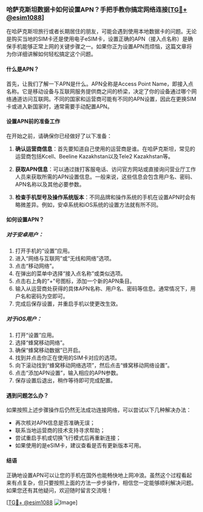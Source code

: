 ### 哈萨克斯坦数据卡如何设置APN？手把手教你搞定网络连接[[TG💪+ @esim1088](https://t.me/s/esim1088)]

在哈萨克斯坦旅行或者长期居住的朋友，可能会遇到使用本地数据卡的问题。无论是购买当地的SIM卡还是使用电子eSIM卡，设置正确的APN（接入点名称）是确保手机能够正常上网的关键步骤之一。如果你正为设置APN而烦恼，这篇文章将为你详细讲解如何轻松搞定这个问题。

#### 什么是APN？

首先，让我们了解一下APN是什么。APN全称是Access Point Name，即接入点名称。它是移动设备与互联网服务提供商之间的桥梁，决定了你的设备通过哪个网络通道访问互联网。不同的国家和运营商可能有不同的APN设置，因此在更换SIM卡或进入新国家时，通常需要手动配置APN。

#### 设置APN前的准备工作

在开始之前，请确保你已经做好了以下准备：

1. **确认运营商信息**：首先要知道自己使用的运营商是谁。在哈萨克斯坦，常见的运营商包括Kcell、Beeline Kazakhstan以及Tele2 Kazakhstan等。
   
2. **获取APN信息**：可以通过拨打客服电话、访问官方网站或直接询问营业厅工作人员来获取所需的APN设置信息。一般来说，这些信息会包含用户名、密码、APN名称以及其他必要参数。

3. **检查手机型号及操作系统版本**：不同品牌和操作系统的手机在设置APN时会有略微差异。例如，安卓系统和iOS系统的设置方法就有所不同。

#### 如何设置APN？

##### 对于安卓用户：

1. 打开手机的“设置”应用。
2. 进入“网络与互联网”或“无线和网络”选项。
3. 点击“移动网络”。
4. 在弹出的菜单中选择“接入点名称”或类似选项。
5. 点击右上角的“+”号图标，添加一个新的APN条目。
6. 输入从运营商处获得的具体APN名称、用户名、密码等信息。通常情况下，用户名和密码为空即可。
7. 完成后保存设置，并重启手机以使更改生效。

##### 对于iOS用户：

1. 打开“设置”应用。
2. 选择“蜂窝移动网络”。
3. 确保“蜂窝移动数据”已开启。
4. 找到并点击你正在使用的SIM卡对应的选项。
5. 向下滚动找到“蜂窝移动网络选项”，然后点击“蜂窝移动网络设置”。
6. 点击“添加APN设置”，输入相应的APN参数。
7. 保存设置后退出，稍作等待即可完成配置。

#### 遇到问题怎么办？

如果按照上述步骤操作后仍然无法成功连接网络，可以尝试以下几种解决办法：

- 再次核对APN信息是否准确无误；
- 联系当地运营商的技术支持寻求帮助；
- 尝试重启手机或切换飞行模式后再重新连接；
- 如果使用的是eSIM卡，建议查看是否有更新版本可用。

#### 结语

正确地设置APN可以让您的手机在国外也能畅快地上网冲浪。虽然这个过程看起来有点复杂，但只要按照上面的方法一步步操作，相信您一定能够顺利解决问题。如果您还有其他疑问，欢迎随时留言交流哦！

[[TG💪+ @esim1088](https://t.me/s/esim1088) ![Image](https://i.postimg.cc/4NQfJmqS/Snipaste-2025-05-13-00-14-12.png)]